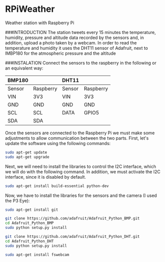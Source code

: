 # RPiWeather
Weather station with Raspberry Pi

###INTRODUCTION
The station tweets every 15 minutes the temperature, humidity, pressure and altitude data recorded by the sensors and, in addition, upload a photo taken by a webcam. In order to read the temperature and humidity it uses the DHT11 sensor of Adafruit, next to lMBP180 for the atmospheric pressure and the altitude

###INSTALATION
Connect the sensors to the raspberry in the following or an equivalent way:

|  BMP180 |         |  DHT11  |         |
|---------|---------|---------|---------|
| Sensor  |Raspberry| Sensor  |Raspberry|
|  VIN    |  3V3    |  VIN    |  3V3    |
|  GND    |  GND    |  GND    |  GND    |
|  SCL    |  SCL    |  DATA   |  GPIO5  |
|  SDA    |  SDA    |

Once the sensors are connected to the Raspberry Pi we must make some adjustments to allow communication between the two parts. First, let's update the software using the following commands:
```bash
sudo apt-get update
sudo apt-get upgrade
```

Next, we will need to install the libraries to control the I2C interface, which we will do with the following command. In addition, we must activate the I2C interface, since it is disabled by default.
```bash
sudo apt-get install build-essential python-dev
```

Now, we have to install the libraries for the sensors and the camera (I used the P3 Eye):
```bash
sudo apt-get install git

git clone https://github.com/adafruit/Adafruit_Python_BMP.git 
cd Adafruit_Python_BMP
sudo python setup.py install

git clone https://github.com/adafruit/Adafruit_Python_DHT.git 
cd Adafruit_Python_DHT
sudo python setup.py install

sudo apt-get install fswebcam
```
